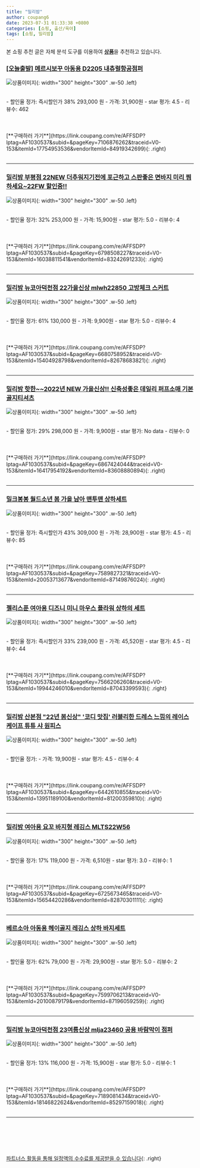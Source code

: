 ```yaml
---
title: "밀리밤"
author: coupang6
date: 2023-07-31 01:33:38 +0800
categories: [쇼핑, 출산/육아]
tags: [쇼핑, 밀리밤]
---
```


본 쇼핑 추천 글은 자체 분석 도구를 이용하여 [**상품**](https://link.coupang.com/a/bao1ui)을 추천하고 있습니다.

### [[오늘출발] 메르시보꾸 아동용 D2205 내츄럴항공점퍼](https://link.coupang.com/re/AFFSDP?lptag=AF1030537&subid=&pageKey=7106876262&traceid=V0-153&itemId=17754953536&vendorItemId=84919342699)

![상품이미지](https://thumbnail9.coupangcdn.com/thumbnails/remote/230x230ex/image/vendor_inventory/9aca/ffd5ab2b945bad0c59c81e6c971f45778b2b011dd291ee9f26af539dc376.jpg){: width="300" height="300" .w-50 .left}


<br>
- 할인율 정가: 즉시할인가 38%  293,000   원
- 가격: 31,900원
- star 평가: 4.5
- 리뷰수: 462
<br>
<br>
<br>
<br>
[**구매하러 가기**](https://link.coupang.com/re/AFFSDP?lptag=AF1030537&subid=&pageKey=7106876262&traceid=V0-153&itemId=17754953536&vendorItemId=84919342699){: .right}
<br>
<br>

---

### [밀리밤 부평점 22NEW 더추워지기전에 포근하고 스판좋은 면바지 미리 찜하세요~22FW 할인중!!](https://link.coupang.com/re/AFFSDP?lptag=AF1030537&subid=&pageKey=6798508227&traceid=V0-153&itemId=16038811541&vendorItemId=83242691233)

![상품이미지](https://thumbnail10.coupangcdn.com/thumbnails/remote/230x230ex/image/vendor_inventory/06e3/a9ca7ae181c2537b563387e7cad2e2ab71e0f99e169b52b97896449cc46b.jpg){: width="300" height="300" .w-50 .left}


<br>
- 할인율 정가: 32%  253,000   원
- 가격: 15,900원
- star 평가: 5.0
- 리뷰수: 4
<br>
<br>
<br>
<br>
[**구매하러 가기**](https://link.coupang.com/re/AFFSDP?lptag=AF1030537&subid=&pageKey=6798508227&traceid=V0-153&itemId=16038811541&vendorItemId=83242691233){: .right}
<br>
<br>

---

### [밀리밤 뉴코아덕천점 22가을신상 mlwh22850 고방체크 스커트](https://link.coupang.com/re/AFFSDP?lptag=AF1030537&subid=&pageKey=6680758952&traceid=V0-153&itemId=15404928798&vendorItemId=82678683821)

![상품이미지](https://thumbnail6.coupangcdn.com/thumbnails/remote/230x230ex/image/vendor_inventory/2a6b/aa0931267992b78ad460be046ee66979aa27c299f4fcae3463846100cf89.jpg){: width="300" height="300" .w-50 .left}


<br>
- 할인율 정가: 61%  130,000   원
- 가격: 9,900원
- star 평가: 5.0
- 리뷰수: 4
<br>
<br>
<br>
<br>
[**구매하러 가기**](https://link.coupang.com/re/AFFSDP?lptag=AF1030537&subid=&pageKey=6680758952&traceid=V0-153&itemId=15404928798&vendorItemId=82678683821){: .right}
<br>
<br>

---

### [밀리밤 핫한~~2022년 NEW 가을신상!! 신축성좋은 데일리 퍼프소매 기본 골지티셔츠](https://link.coupang.com/re/AFFSDP?lptag=AF1030537&subid=&pageKey=6867424044&traceid=V0-153&itemId=16417954192&vendorItemId=83608880894)

![상품이미지](https://thumbnail9.coupangcdn.com/thumbnails/remote/230x230ex/image/vendor_inventory/8ffb/0ac2a04d5d55e28a643932887401331660185660b95b490a1a88cb590ad1.jpeg){: width="300" height="300" .w-50 .left}


<br>
- 할인율 정가: 29%  298,000   원
- 가격: 9,900원
- star 평가: No data
- 리뷰수: 0
<br>
<br>
<br>
<br>
[**구매하러 가기**](https://link.coupang.com/re/AFFSDP?lptag=AF1030537&subid=&pageKey=6867424044&traceid=V0-153&itemId=16417954192&vendorItemId=83608880894){: .right}
<br>
<br>

---

### [밀크봉봉 월드소년 봄 가을 남아 맨투맨 상하세트](https://link.coupang.com/re/AFFSDP?lptag=AF1030537&subid=&pageKey=7589827321&traceid=V0-153&itemId=20053713677&vendorItemId=87149876024)

![상품이미지](https://thumbnail8.coupangcdn.com/thumbnails/remote/230x230ex/image/vendor_inventory/c7d5/edba534e42e1f6fe05731d439fab3ebbf80bd6b266019d7f22d6e235c6af.jpg){: width="300" height="300" .w-50 .left}


<br>
- 할인율 정가: 즉시할인가 43%  309,000   원
- 가격: 28,900원
- star 평가: 4.5
- 리뷰수: 85
<br>
<br>
<br>
<br>
[**구매하러 가기**](https://link.coupang.com/re/AFFSDP?lptag=AF1030537&subid=&pageKey=7589827321&traceid=V0-153&itemId=20053713677&vendorItemId=87149876024){: .right}
<br>
<br>

---

### [젤리스푼 여아용 디즈니 미니 마우스 플라워 상하의 세트](https://link.coupang.com/re/AFFSDP?lptag=AF1030537&subid=&pageKey=7566206260&traceid=V0-153&itemId=19944246010&vendorItemId=87043399593)

![상품이미지](https://thumbnail7.coupangcdn.com/thumbnails/remote/230x230ex/image/vendor_inventory/1949/5698d9b84fd7417d3bced81d317bea9b6aa8b7c2c4388472b1757f00e464.jpg){: width="300" height="300" .w-50 .left}


<br>
- 할인율 정가: 즉시할인가 33%  239,000   원
- 가격: 45,520원
- star 평가: 4.5
- 리뷰수: 44
<br>
<br>
<br>
<br>
[**구매하러 가기**](https://link.coupang.com/re/AFFSDP?lptag=AF1030537&subid=&pageKey=7566206260&traceid=V0-153&itemId=19944246010&vendorItemId=87043399593){: .right}
<br>
<br>

---

### [밀리밤 산본점 "22년 봄신상" '코디 맛집' 러블리한 드레스 느낌의 레이스 케이프 튜튜 샤 원피스](https://link.coupang.com/re/AFFSDP?lptag=AF1030537&subid=&pageKey=6442610855&traceid=V0-153&itemId=13951189100&vendorItemId=81200359810)

![상품이미지](https://thumbnail8.coupangcdn.com/thumbnails/remote/230x230ex/image/vendor_inventory/f18f/b8add4b3acec35ade286780114ac79e812ae12d510039b85752ec4b14f40.jpg){: width="300" height="300" .w-50 .left}


<br>
- 할인율 정가: 
- 가격: 19,900원
- star 평가: 4.5
- 리뷰수: 4
<br>
<br>
<br>
<br>
[**구매하러 가기**](https://link.coupang.com/re/AFFSDP?lptag=AF1030537&subid=&pageKey=6442610855&traceid=V0-153&itemId=13951189100&vendorItemId=81200359810){: .right}
<br>
<br>

---

### [밀리밤 여아용 요꼬 바지형 레깅스 MLTS22W56](https://link.coupang.com/re/AFFSDP?lptag=AF1030537&subid=&pageKey=6725673465&traceid=V0-153&itemId=15654420286&vendorItemId=82870301111)

![상품이미지](https://thumbnail9.coupangcdn.com/thumbnails/remote/230x230ex/image/rs_quotation_api/p8mcofrh/6c49790130e6437a9a86f8facfd104f3.JPG){: width="300" height="300" .w-50 .left}


<br>
- 할인율 정가: 17%  119,000   원
- 가격: 6,510원
- star 평가: 3.0
- 리뷰수: 1
<br>
<br>
<br>
<br>
[**구매하러 가기**](https://link.coupang.com/re/AFFSDP?lptag=AF1030537&subid=&pageKey=6725673465&traceid=V0-153&itemId=15654420286&vendorItemId=82870301111){: .right}
<br>
<br>

---

### [베르소아 아동용 헤이골지 레깅스 상하 바지세트](https://link.coupang.com/re/AFFSDP?lptag=AF1030537&subid=&pageKey=7599706213&traceid=V0-153&itemId=20100879179&vendorItemId=87196059259)

![상품이미지](https://thumbnail9.coupangcdn.com/thumbnails/remote/230x230ex/image/retail/images/2023/09/15/10/8/23b5c3c1-5abd-4853-a110-f17c5d5ff2f4.jpg){: width="300" height="300" .w-50 .left}


<br>
- 할인율 정가: 62%  79,000   원
- 가격: 29,900원
- star 평가: 5.0
- 리뷰수: 2
<br>
<br>
<br>
<br>
[**구매하러 가기**](https://link.coupang.com/re/AFFSDP?lptag=AF1030537&subid=&pageKey=7599706213&traceid=V0-153&itemId=20100879179&vendorItemId=87196059259){: .right}
<br>
<br>

---

### [밀리밤 뉴코아덕천점 23여름신상 mlja23460 공용 바람막이 점퍼](https://link.coupang.com/re/AFFSDP?lptag=AF1030537&subid=&pageKey=7189081434&traceid=V0-153&itemId=18146822624&vendorItemId=85297159018)

![상품이미지](https://thumbnail10.coupangcdn.com/thumbnails/remote/230x230ex/image/vendor_inventory/5f2d/f701e34f155a77e74b0b806586bef0dd74d8e9028f56a15fb48efd201acb.jpg){: width="300" height="300" .w-50 .left}


<br>
- 할인율 정가: 13%  116,000   원
- 가격: 15,900원
- star 평가: 5.0
- 리뷰수: 1
<br>
<br>
<br>
<br>
[**구매하러 가기**](https://link.coupang.com/re/AFFSDP?lptag=AF1030537&subid=&pageKey=7189081434&traceid=V0-153&itemId=18146822624&vendorItemId=85297159018){: .right}
<br>
<br>

---
<br><br><br><br><br> [파트너스 활동을 통해 일정액의 수수료를 제공받을 수 있습니다](https://link.coupang.com/a/bao1ui){: .right}